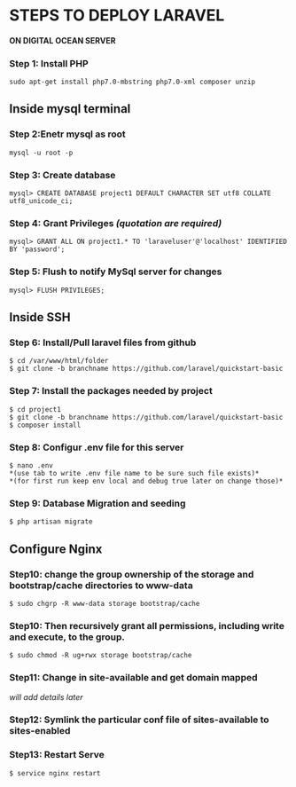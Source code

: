 # STEPS TO DEPLOY LARAVEL 
#### ON DIGITAL OCEAN SERVER


### Step 1: Install PHP
    sudo apt-get install php7.0-mbstring php7.0-xml composer unzip




## Inside mysql terminal

### Step 2:Enetr mysql as root
    mysql -u root -p

### Step 3: Create database
    mysql> CREATE DATABASE project1 DEFAULT CHARACTER SET utf8 COLLATE utf8_unicode_ci;

### Step 4: Grant Privileges *(quotation are required)*
    mysql> GRANT ALL ON project1.* TO 'laraveluser'@'localhost' IDENTIFIED BY 'password';

### Step 5: Flush to notify MySql server for changes
    mysql> FLUSH PRIVILEGES;




## Inside SSH

### Step 6: Install/Pull laravel files from github
    $ cd /var/www/html/folder
    $ git clone -b branchname https://github.com/laravel/quickstart-basic

### Step 7: Install the packages needed by project
    $ cd project1
    $ git clone -b branchname https://github.com/laravel/quickstart-basic
    $ composer install

### Step 8: Configur .env file for this server
    $ nano .env 
    *(use tab to write .env file name to be sure such file exists)*
    *(for first run keep env local and debug true later on change those)*

### Step 9: Database Migration and seeding
    $ php artisan migrate




## Configure Nginx

### Step10: change the group ownership of the storage and bootstrap/cache directories to www-data
    $ sudo chgrp -R www-data storage bootstrap/cache

### Step10: Then recursively grant all permissions, including write and execute, to the group.
    $ sudo chmod -R ug+rwx storage bootstrap/cache

### Step11: Change in site-available and get domain mapped
*will add details later*

### Step12: Symlink the particular conf file of sites-available to sites-enabled

### Step13: Restart Serve
    $ service nginx restart

    
